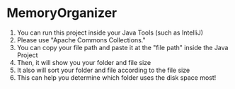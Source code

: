 # MemoryOrganizer

1. You can run this project inside your Java Tools (such as IntelliJ)
2. Please use "Apache Commons Collections."
3. You can copy your file path and paste it at the "file path" inside the Java Project
4. Then, it will show you your folder and file size
5. It also will sort your folder and file according to the file size
6. This can help you determine which folder uses the disk space most!
